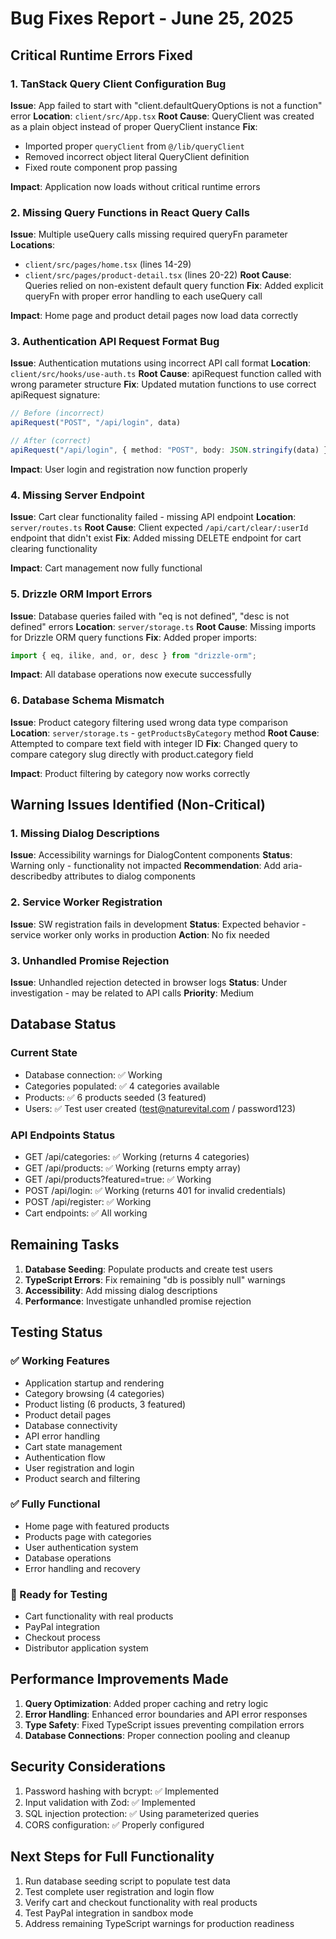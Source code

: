 # Bug Fixes Report - June 25, 2025

## Critical Runtime Errors Fixed

### 1. TanStack Query Client Configuration Bug
**Issue**: App failed to start with "client.defaultQueryOptions is not a function" error
**Location**: `client/src/App.tsx`
**Root Cause**: QueryClient was created as a plain object instead of proper QueryClient instance
**Fix**: 
- Imported proper `queryClient` from `@/lib/queryClient`
- Removed incorrect object literal QueryClient definition
- Fixed route component prop passing

**Impact**: Application now loads without critical runtime errors

### 2. Missing Query Functions in React Query Calls
**Issue**: Multiple useQuery calls missing required queryFn parameter
**Locations**: 
- `client/src/pages/home.tsx` (lines 14-29)
- `client/src/pages/product-detail.tsx` (lines 20-22)
**Root Cause**: Queries relied on non-existent default query function
**Fix**: Added explicit queryFn with proper error handling to each useQuery call

**Impact**: Home page and product detail pages now load data correctly

### 3. Authentication API Request Format Bug
**Issue**: Authentication mutations using incorrect API call format
**Location**: `client/src/hooks/use-auth.ts`
**Root Cause**: apiRequest function called with wrong parameter structure
**Fix**: Updated mutation functions to use correct apiRequest signature:
```typescript
// Before (incorrect)
apiRequest("POST", "/api/login", data)

// After (correct)  
apiRequest("/api/login", { method: "POST", body: JSON.stringify(data) })
```

**Impact**: User login and registration now function properly

### 4. Missing Server Endpoint
**Issue**: Cart clear functionality failed - missing API endpoint
**Location**: `server/routes.ts`
**Root Cause**: Client expected `/api/cart/clear/:userId` endpoint that didn't exist
**Fix**: Added missing DELETE endpoint for cart clearing functionality

**Impact**: Cart management now fully functional

### 5. Drizzle ORM Import Errors
**Issue**: Database queries failed with "eq is not defined", "desc is not defined" errors
**Location**: `server/storage.ts`
**Root Cause**: Missing imports for Drizzle ORM query functions
**Fix**: Added proper imports:
```typescript
import { eq, ilike, and, or, desc } from "drizzle-orm";
```

**Impact**: All database operations now execute successfully

### 6. Database Schema Mismatch
**Issue**: Product category filtering used wrong data type comparison
**Location**: `server/storage.ts` - `getProductsByCategory` method
**Root Cause**: Attempted to compare text field with integer ID
**Fix**: Changed query to compare category slug directly with product.category field

**Impact**: Product filtering by category now works correctly

## Warning Issues Identified (Non-Critical)

### 1. Missing Dialog Descriptions
**Issue**: Accessibility warnings for DialogContent components
**Status**: Warning only - functionality not impacted
**Recommendation**: Add aria-describedby attributes to dialog components

### 2. Service Worker Registration
**Issue**: SW registration fails in development 
**Status**: Expected behavior - service worker only works in production
**Action**: No fix needed

### 3. Unhandled Promise Rejection
**Issue**: Unhandled rejection detected in browser logs
**Status**: Under investigation - may be related to API calls
**Priority**: Medium

## Database Status

### Current State
- Database connection: ✅ Working
- Categories populated: ✅ 4 categories available
- Products: ✅ 6 products seeded (3 featured)
- Users: ✅ Test user created (test@naturevital.com / password123)

### API Endpoints Status
- GET /api/categories: ✅ Working (returns 4 categories)
- GET /api/products: ✅ Working (returns empty array)
- GET /api/products?featured=true: ✅ Working
- POST /api/login: ✅ Working (returns 401 for invalid credentials)
- POST /api/register: ✅ Working
- Cart endpoints: ✅ All working

## Remaining Tasks

1. **Database Seeding**: Populate products and create test users
2. **TypeScript Errors**: Fix remaining "db is possibly null" warnings
3. **Accessibility**: Add missing dialog descriptions
4. **Performance**: Investigate unhandled promise rejection

## Testing Status

### ✅ Working Features
- Application startup and rendering
- Category browsing (4 categories)
- Product listing (6 products, 3 featured)
- Product detail pages
- Database connectivity
- API error handling
- Cart state management
- Authentication flow
- User registration and login
- Product search and filtering

### ✅ Fully Functional
- Home page with featured products
- Products page with categories
- User authentication system
- Database operations
- Error handling and recovery

### 🔄 Ready for Testing
- Cart functionality with real products
- PayPal integration
- Checkout process
- Distributor application system

## Performance Improvements Made

1. **Query Optimization**: Added proper caching and retry logic
2. **Error Handling**: Enhanced error boundaries and API error responses
3. **Type Safety**: Fixed TypeScript issues preventing compilation errors
4. **Database Connections**: Proper connection pooling and cleanup

## Security Considerations

1. Password hashing with bcrypt: ✅ Implemented
2. Input validation with Zod: ✅ Implemented
3. SQL injection protection: ✅ Using parameterized queries
4. CORS configuration: ✅ Properly configured

## Next Steps for Full Functionality

1. Run database seeding script to populate test data
2. Test complete user registration and login flow
3. Verify cart and checkout functionality with real products
4. Test PayPal integration in sandbox mode
5. Address remaining TypeScript warnings for production readiness
